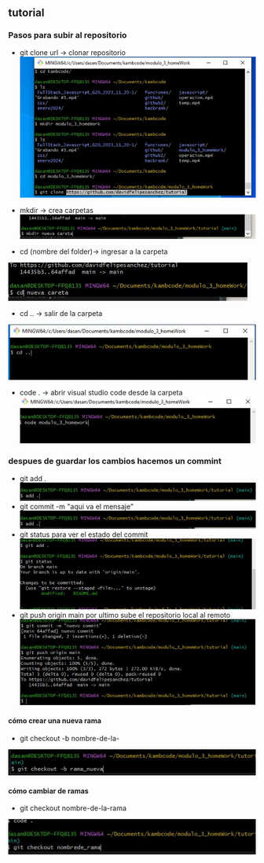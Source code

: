 ## tutorial
### Pasos para subir al repositorio
- git clone url -> clonar repositorio
![clonar](./images/clonarRepo.JPG)

- mkdir -> crea carpetas
![crearcarpeta](./images/crear%20c.JPG)

- cd (nombre del folder)-> ingresar a la carpeta

![ingresarcarpeta](./images/ingresar.JPG)
- cd .. -> salir de la carpeta

![salircarpeta](./images/salircarpeta.JPG)

- code . -> abrir visual studio code desde la carpeta
![abrircode](./images/abrirvisual.JPG)

### despues de guardar los cambios hacemos un commint
- git add .
![add .](./images/add.JPG)
- git commit -m "aqui va el mensaje"
![git commit](./images/add.JPG)
- git status para ver el estado del commit
![git status](./images/gitstatus.JPG)
- git push origin main por ultimo sube el repositorio local al remoto
![git push](./images/gitpushorigin.JPG)



#### cómo crear una nueva rama
- git checkout -b nombre-de-la-

![git checkout](./images/nuevarama.JPG)
#### cómo cambiar de ramas
- git checkout nombre-de-la-rama

![git checkout](./images/cambiarramas.JPG)
